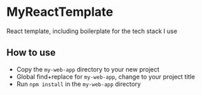 # MyReactTemplate
React template, including boilerplate for the tech stack I use

## How to use
- Copy the `my-web-app` directory to your new project
- Global find+replace for `my-web-app`, change to your project title
- Run `npm install` in the `my-web-app` directory